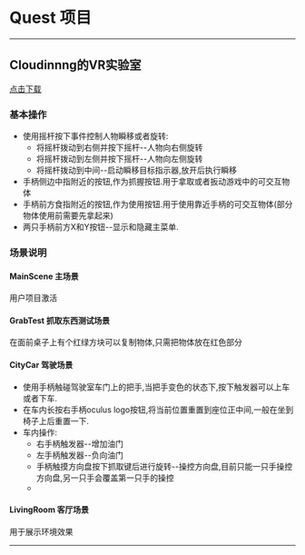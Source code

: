 # Quest 项目
-----------------------------------------
## Cloudinnng的VR实验室 
[点击下载](./files/Cloudinnngsvrlab.apk)

### 基本操作
- 使用摇杆按下事件控制人物瞬移或者旋转:
	- 将摇杆拨动到右侧并按下摇杆--人物向右侧旋转
	- 将摇杆拨动到左侧并按下摇杆--人物向左侧旋转
	- 将摇杆拨动到中间--启动瞬移目标指示器,放开后执行瞬移
- 手柄侧边中指附近的按钮,作为抓握按钮.用于拿取或者扳动游戏中的可交互物体
- 手柄前方食指附近的按钮,作为使用按钮.用于使用靠近手柄的可交互物体(部分物体使用前需要先拿起来)
- 两只手柄前方X和Y按钮--显示和隐藏主菜单.

### 场景说明
#### MainScene 主场景  
用户项目激活

#### GrabTest  抓取东西测试场景  
在面前桌子上有个红绿方块可以复制物体,只需把物体放在红色部分

#### CityCar  驾驶场景  
- 使用手柄触碰驾驶室车门上的把手,当把手变色的状态下,按下触发器可以上车或者下车.
- 在车内长按右手柄oculus logo按钮,将当前位置重置到座位正中间,一般在坐到椅子上后重置一下.
- 车内操作:
	- 右手柄触发器--增加油门
	- 左手柄触发器--负向油门
	- 手柄触摸方向盘按下抓取键后进行旋转--操控方向盘,目前只能一只手操控方向盘,另一只手会覆盖第一只手的操控
	- 

#### LivingRoom  客厅场景
用于展示环境效果


-----------------------------------------
